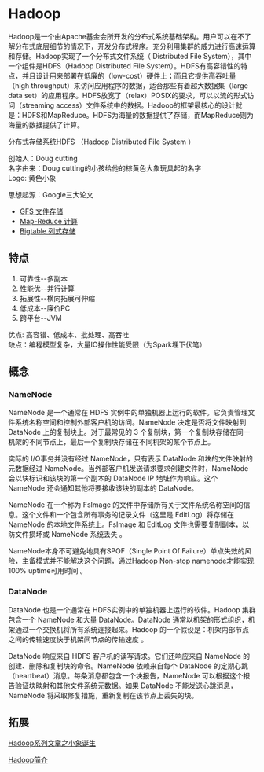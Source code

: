 
# Hadoop

Hadoop是一个由Apache基金会所开发的分布式系统基础架构。用户可以在不了解分布式底层细节的情况下，开发分布式程序。充分利用集群的威力进行高速运算和存储。Hadoop实现了一个分布式文件系统（ Distributed File System），其中一个组件是HDFS（Hadoop Distributed File System）。HDFS有高容错性的特点，并且设计用来部署在低廉的（low-cost）硬件上；而且它提供高吞吐量（high throughput）来访问应用程序的数据，适合那些有着超大数据集（large data set）的应用程序。HDFS放宽了（relax）POSIX的要求，可以以流的形式访问（streaming access）文件系统中的数据。Hadoop的框架最核心的设计就是：HDFS和MapReduce。HDFS为海量的数据提供了存储，而MapReduce则为海量的数据提供了计算。

分布式存储系统HDFS （Hadoop Distributed File System ）

创始人：Doug cutting<br/>
名字由来：Doug cutting的小孩给他的棕黄色大象玩具起的名字<br/>
Logo: 黄色小象<br/>

思想起源：Google三大论文
- [GFS 文件存储](https://blog.csdn.net/OpenNaive/article/details/7483523)
- [Map-Reduce 计算](https://blog.csdn.net/OpenNaive/article/details/7514146)
- [Bigtable 列式存储](https://blog.csdn.net/opennaive/article/details/7532589)

## 特点

1. 可靠性--多副本
2. 性能优--并行计算
3. 拓展性--横向拓展可伸缩
4. 低成本--廉价PC
5. 跨平台--JVM

优点: 高容错、低成本、批处理、高吞吐<br/>
缺点：编程模型复杂，大量IO操作性能受限（为Spark埋下伏笔）<br/>

## 概念

### NameNode

NameNode 是一个通常在 HDFS 实例中的单独机器上运行的软件。它负责管理文件系统名称空间和控制外部客户机的访问。NameNode 决定是否将文件映射到 DataNode 上的复制块上。对于最常见的 3 个复制块，第一个复制块存储在同一机架的不同节点上，最后一个复制块存储在不同机架的某个节点上。

实际的 I/O事务并没有经过 NameNode，只有表示 DataNode 和块的文件映射的元数据经过 NameNode。当外部客户机发送请求要求创建文件时，NameNode 会以块标识和该块的第一个副本的 DataNode IP 地址作为响应。这个 NameNode 还会通知其他将要接收该块的副本的 DataNode。

NameNode 在一个称为 FsImage 的文件中存储所有关于文件系统名称空间的信息。这个文件和一个包含所有事务的记录文件（这里是 EditLog）将存储在 NameNode 的本地文件系统上。FsImage 和 EditLog 文件也需要复制副本，以防文件损坏或 NameNode 系统丢失 。

NameNode本身不可避免地具有SPOF（Single Point Of Failure）单点失效的风险，主备模式并不能解决这个问题，通过Hadoop Non-stop namenode才能实现100% uptime可用时间  。

###  DataNode

DataNode 也是一个通常在 HDFS实例中的单独机器上运行的软件。Hadoop 集群包含一个 NameNode 和大量 DataNode。DataNode 通常以机架的形式组织，机架通过一个交换机将所有系统连接起来。Hadoop 的一个假设是：机架内部节点之间的传输速度快于机架间节点的传输速度 。

DataNode 响应来自 HDFS 客户机的读写请求。它们还响应来自 NameNode 的创建、删除和复制块的命令。NameNode 依赖来自每个 DataNode 的定期心跳（heartbeat）消息。每条消息都包含一个块报告，NameNode 可以根据这个报告验证块映射和其他文件系统元数据。如果 DataNode 不能发送心跳消息，NameNode 将采取修复措施，重新复制在该节点上丢失的块。

## 拓展
[Hadoop系列文章之小象诞生](https://blog.csdn.net/weixin_41634974/article/details/100904671)

[Hadoop简介](https://blog.csdn.net/weixin_41634974/article/details/100904671)